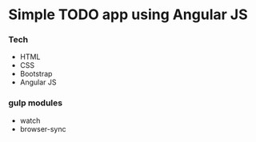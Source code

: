 # Simple TODO app using Angular JS

### Tech
- HTML
- CSS
- Bootstrap
- Angular JS

### gulp modules
- watch
- browser-sync
